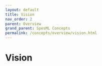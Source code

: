 ```yaml
---
layout: default
title: Vision
nav_order: 2
parent: Overview
grand_parent: SpesML Concepts
permalink: /concepts/overview/vision.html
---
```

# Vision
